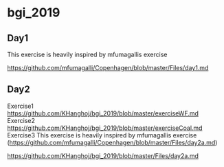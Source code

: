 # bgi_2019


## Day1

This exercise is heavily inspired by mfumagallis exercise

https://github.com/mfumagalli/Copenhagen/blob/master/Files/day1.md

## Day2
Exercise1
https://github.com/KHanghoj/bgi_2019/blob/master/exerciseWF.md
Exercise2
https://github.com/KHanghoj/bgi_2019/blob/master/exerciseCoal.md
Exercise3
This exercise is heavily inspired by mfumagallis exercise
(https://github.com/mfumagalli/Copenhagen/blob/master/Files/day2a.md)

https://github.com/KHanghoj/bgi_2019/blob/master/Files/day2a.md
